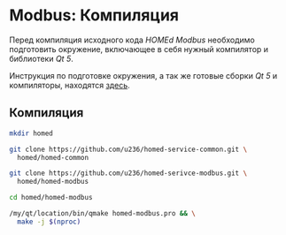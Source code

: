 # Modbus: Компиляция

Перед компиляция исходного кода _HOMEd Modbus_ необходимо подготовить окружение, включающее в себя нужный компилятор и библиотеки _Qt 5_.

Инструкция по подготовке окружения, а так же готовые сборки _Qt 5_ и компиляторы, находятся [здесь](/common/build/).

## Компиляция

```sh
mkdir homed
```

```sh
git clone https://github.com/u236/homed-service-common.git \
  homed/homed-common
```

```sh
git clone https://github.com/u236/homed-serivce-modbus.git \
  homed/homed-modbus
```

```sh
cd homed/homed-modbus
```

```sh
/my/qt/location/bin/qmake homed-modbus.pro && \
  make -j $(nproc)
```
